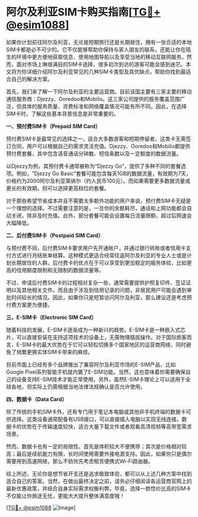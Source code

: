 # 阿尔及利亚SIM卡购买指南[[TG💪+ @esim1088](https://t.me/s/esim1088)]

如果你计划前往阿尔及利亚，无论是短期旅行还是长期居住，拥有一张合适的本地SIM卡都是必不可少的。它不仅能够帮助你保持与家人朋友的联系，还能让你在陌生的环境中更方便地获取信息、使用地图导航以及享受当地的移动互联网服务。然而，面对市场上琳琅满目的SIM卡选择，很多初次到访的游客可能会感到迷茫。本文将为你详细介绍阿尔及利亚常见的几种SIM卡类型及其优缺点，帮助你找到最适合自己的解决方案。

首先，我们来了解一下阿尔及利亚的主要运营商。目前该国主要有三家主要的移动通信服务商：Djezzy、Ooredoo和Mobilis。这三家公司提供的服务覆盖范围广泛，但具体的服务质量、资费标准和网络覆盖情况可能有所不同。因此，在选择SIM卡时，了解这些基本背景信息是非常重要的。

**一、预付费SIM卡（Prepaid SIM Card）**

预付费SIM卡是最常见的选择之一，适合大多数游客和短期停留者。这类卡无需签订合同，用户可以根据自己的需求灵活充值。Djezzy、Ooredoo和Mobilis都提供预付费套餐，其中包含语音通话分钟数、短信条数以及一定额度的数据流量。

以Djezzy为例，其预付费卡通常被称为“Djezzy Go”，提供了多种不同的套餐选项。例如，“Djezzy Go Basic”套餐可能包含每天1GB的数据流量，有效期为7天，价格约为2000阿尔及利亚第纳尔（约人民币100元）。而如果需要更多数据流量或更长的有效期，则可以选择更高档位的套餐。

对于那些希望节省成本并且不需要太多额外功能的用户来说，预付费SIM卡无疑是一个理想的选择。不过需要注意的是，一旦你的余额耗尽，通话和上网功能都会自动关闭，除非及时充值。此外，部分套餐可能会设置每日流量限额，超过后网速会大幅降低。

**二、后付费SIM卡（Postpaid SIM Card）**

与预付费不同，后付费SIM卡要求用户先开通账户，并通过银行转账或者信用卡支付方式进行月结账单结算。这种模式更适合经常往返阿尔及利亚的专业人士或是计划长期居住的人群。后付费卡的优点在于可以享受到更加稳定的服务体验，比如更高的信用额度限制和无限制的数据流量等。

不过，申请后付费SIM卡的过程相对复杂一些，通常需要提供护照复印件、签证证明以及其他相关文件。而且由于涉及到信用记录的问题，非居民用户可能会遇到审批时间较长的情况。因此，如果你只是短暂访问阿尔及利亚，那么建议还是考虑预付费方案更为便捷。

**三、E-SIM卡（Electronic SIM Card）**

随着科技的发展，E-SIM卡逐渐成为一种新兴的趋势。E-SIM卡是一种嵌入式芯片，可以直接安装在支持这项技术的设备上，无需物理插拔操作。对于国际旅客而言，E-SIM卡的最大优势在于它可以轻松切换多个国家地区的运营商网络，同时避免了频繁更换实体SIM卡带来的麻烦。

目前市面上已经有多个品牌推出了兼容阿尔及利亚市场的E-SIM产品，比如Google Pixel系列智能手机就内置了E-SIM功能。当然，这也意味着你需要确保自己的设备支持E-SIM技术才能正常使用。另外，虽然E-SIM卡理论上可以适用于全球各地，但实际上仍需根据当地法律法规确认是否允许使用。

**四、数据卡（Data Card）**

除了传统的手机SIM卡外，还有专门用于笔记本电脑或其他非手机终端的数据卡可供选择。这类设备通常配备有USB接口，可以直接插入电脑以实现无线连接。数据卡的优势在于传输速度较快，适合大量下载文件或者观看高清视频等高带宽需求场景。

然而，数据卡也有一定的局限性。首先是体积较大不便携带；其次是价格相对较高；最后是续航能力有限，长时间使用需要外接电源支持。因此，如果你只是偶尔需要用到高速网络，那么不妨优先考虑租赁便携式Wi-Fi路由器。

综上所述，无论你是想节省开支还是追求极致体验，都可以从上述几种方案中找到适合自己的答案。当然，在做出最终决定之前，请务必仔细阅读各运营商官网上的最新优惠政策，并结合自身实际需求权衡利弊。毕竟，选择一款性价比高的SIM卡不仅能让你旅途无忧，更能大大提升整体满意度哦！

[[TG💪+ @esim1088](https://t.me/s/esim1088) ![Image](https://i.postimg.cc/4NQfJmqS/Snipaste-2025-05-13-00-14-12.png)]